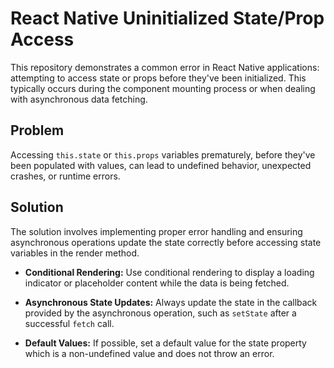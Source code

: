 # React Native Uninitialized State/Prop Access

This repository demonstrates a common error in React Native applications: attempting to access state or props before they've been initialized.  This typically occurs during the component mounting process or when dealing with asynchronous data fetching.

## Problem

Accessing `this.state` or `this.props` variables prematurely, before they've been populated with values, can lead to undefined behavior, unexpected crashes, or runtime errors.

## Solution

The solution involves implementing proper error handling and ensuring asynchronous operations update the state correctly before accessing state variables in the render method.

- **Conditional Rendering:** Use conditional rendering to display a loading indicator or placeholder content while the data is being fetched.

- **Asynchronous State Updates:**  Always update the state in the callback provided by the asynchronous operation, such as `setState` after a successful `fetch` call.

- **Default Values:** If possible, set a default value for the state property which is a non-undefined value and does not throw an error.